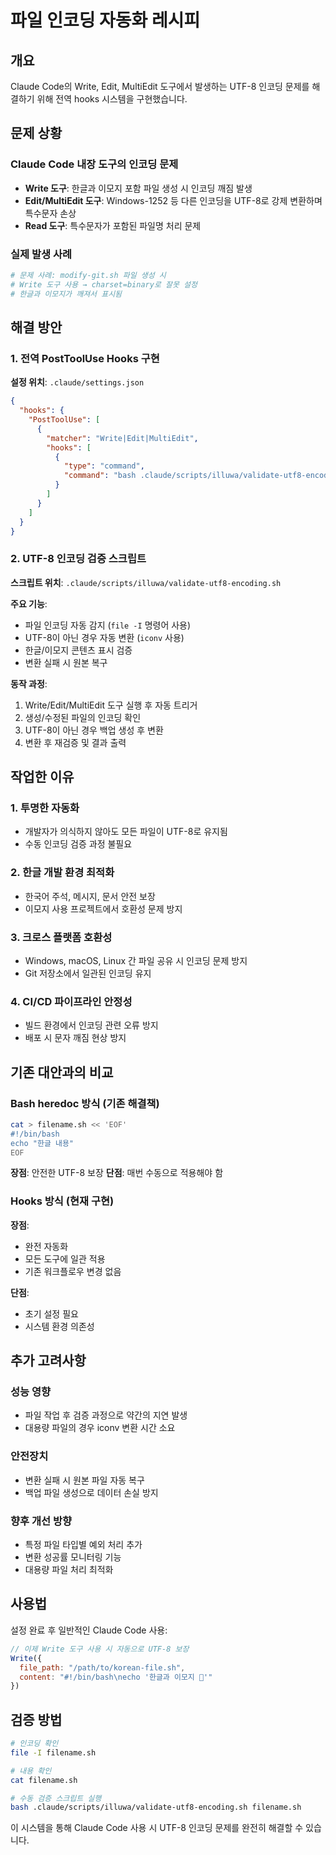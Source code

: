 # 파일 인코딩 자동화 레시피

## 개요
Claude Code의 Write, Edit, MultiEdit 도구에서 발생하는 UTF-8 인코딩 문제를 해결하기 위해 전역 hooks 시스템을 구현했습니다.

## 문제 상황

### Claude Code 내장 도구의 인코딩 문제
- **Write 도구**: 한글과 이모지 포함 파일 생성 시 인코딩 깨짐 발생
- **Edit/MultiEdit 도구**: Windows-1252 등 다른 인코딩을 UTF-8로 강제 변환하며 특수문자 손상
- **Read 도구**: 특수문자가 포함된 파일명 처리 문제

### 실제 발생 사례
```bash
# 문제 사례: modify-git.sh 파일 생성 시
# Write 도구 사용 → charset=binary로 잘못 설정
# 한글과 이모지가 깨져서 표시됨
```

## 해결 방안

### 1. 전역 PostToolUse Hooks 구현

**설정 위치**: `.claude/settings.json`
```json
{
  "hooks": {
    "PostToolUse": [
      {
        "matcher": "Write|Edit|MultiEdit",
        "hooks": [
          {
            "type": "command",
            "command": "bash .claude/scripts/illuwa/validate-utf8-encoding.sh \"$(echo '$TOOL_RESULT' | jq -r '.file_path // empty')\""
          }
        ]
      }
    ]
  }
}
```

### 2. UTF-8 인코딩 검증 스크립트

**스크립트 위치**: `.claude/scripts/illuwa/validate-utf8-encoding.sh`

**주요 기능**:
- 파일 인코딩 자동 감지 (`file -I` 명령어 사용)
- UTF-8이 아닌 경우 자동 변환 (`iconv` 사용)
- 한글/이모지 콘텐츠 표시 검증
- 변환 실패 시 원본 복구

**동작 과정**:
1. Write/Edit/MultiEdit 도구 실행 후 자동 트리거
2. 생성/수정된 파일의 인코딩 확인
3. UTF-8이 아닌 경우 백업 생성 후 변환
4. 변환 후 재검증 및 결과 출력

## 작업한 이유

### 1. 투명한 자동화
- 개발자가 의식하지 않아도 모든 파일이 UTF-8로 유지됨
- 수동 인코딩 검증 과정 불필요

### 2. 한글 개발 환경 최적화
- 한국어 주석, 메시지, 문서 안전 보장
- 이모지 사용 프로젝트에서 호환성 문제 방지

### 3. 크로스 플랫폼 호환성
- Windows, macOS, Linux 간 파일 공유 시 인코딩 문제 방지
- Git 저장소에서 일관된 인코딩 유지

### 4. CI/CD 파이프라인 안정성
- 빌드 환경에서 인코딩 관련 오류 방지
- 배포 시 문자 깨짐 현상 방지

## 기존 대안과의 비교

### Bash heredoc 방식 (기존 해결책)
```bash
cat > filename.sh << 'EOF'
#!/bin/bash
echo "한글 내용"
EOF
```
**장점**: 안전한 UTF-8 보장
**단점**: 매번 수동으로 적용해야 함

### Hooks 방식 (현재 구현)
**장점**:
- 완전 자동화
- 모든 도구에 일관 적용
- 기존 워크플로우 변경 없음

**단점**:
- 초기 설정 필요
- 시스템 환경 의존성

## 추가 고려사항

### 성능 영향
- 파일 작업 후 검증 과정으로 약간의 지연 발생
- 대용량 파일의 경우 iconv 변환 시간 소요

### 안전장치
- 변환 실패 시 원본 파일 자동 복구
- 백업 파일 생성으로 데이터 손실 방지

### 향후 개선 방향
- 특정 파일 타입별 예외 처리 추가
- 변환 성공률 모니터링 기능
- 대용량 파일 처리 최적화

## 사용법

설정 완료 후 일반적인 Claude Code 사용:
```javascript
// 이제 Write 도구 사용 시 자동으로 UTF-8 보장
Write({
  file_path: "/path/to/korean-file.sh",
  content: "#!/bin/bash\necho '한글과 이모지 📝'"
})
```

## 검증 방법

```bash
# 인코딩 확인
file -I filename.sh

# 내용 확인
cat filename.sh

# 수동 검증 스크립트 실행
bash .claude/scripts/illuwa/validate-utf8-encoding.sh filename.sh
```

이 시스템을 통해 Claude Code 사용 시 UTF-8 인코딩 문제를 완전히 해결할 수 있습니다.